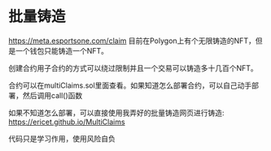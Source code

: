 # 批量铸造
https://meta.esportsone.com/claim 目前在Polygon上有个无限铸造的NFT，但是一个钱包只能铸造一个NFT。

创建合约用子合约的方式可以绕过限制并且一个交易可以铸造多十几百个NFT。

合约可以在multiClaims.sol里面查看。如果知道怎么部署合约，可以自己动手部署，然后调用call()函数

如果不知道怎么部署，可以直接使用我弄好的批量铸造网页进行铸造: https://ericet.github.io/MultiClaims

代码只是学习作用，使用风险自负
